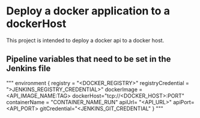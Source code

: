 # Deploy a docker application to a dockerHost

This project is intended to deploy a docker api to a docker host.

## Pipeline variables that need to be set in the Jenkins file

 """
  environment {
    registry = "<DOCKER_REGISTRY>"
    registryCredential = ">JENKINS_REGISTRY_CREDENTIAL>"
    dockerImage = <API_IMAGE_NAME:TAG>
    dockerHost="tcp://<DOCKER_HOST>:PORT"
    containerName = "CONTAINER_NAME_RUN"
    apiUrl= "<API_URL>"
    apiPort=<API_PORT>
    gitCredential="<JENKINS_GIT_CREDENTIAL"
  }
"""